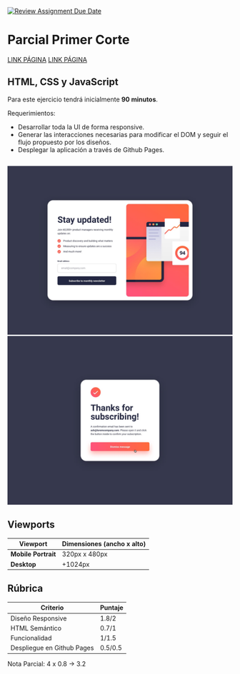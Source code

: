 [![Review Assignment Due Date](https://classroom.github.com/assets/deadline-readme-button-24ddc0f5d75046c5622901739e7c5dd533143b0c8e959d652212380cedb1ea36.svg)](https://classroom.github.com/a/jt9f8bo4)
# Parcial Primer Corte
[LINK PÁGINA](https://dsaw-2024-1.github.io/parcial-sobre-4-Anacha1304/)
[LINK PÁGINA](http://127.0.0.1:5502/parcial-sobre-4-Anacha1304/index.html)

## HTML, CSS y JavaScript

Para este ejercicio tendrá inicialmente **90 minutos**.

Requerimientos:

- Desarrollar toda la UI de forma responsive.
- Generar las interacciones necesarias para modificar el DOM y seguir el flujo propuesto por los diseños.
- Desplegar la aplicación a través de Github Pages.

```markdown

```

![Texto Alternativo](./design/desktop-design.jpg)
![Texto Alternativo](./design/desktop-success-active.jpg)

## Viewports

| Viewport            | Dimensiones (ancho x alto) |
| ------------------- | -------------------------- |
| **Mobile Portrait** | 320px x 480px              |
| **Desktop**         | +1024px                    |

## Rúbrica

| Criterio                   | Puntaje |
| -------------------------- | ------- |
| Diseño Responsive          | 1.8/2       |
| HTML Semántico             | 0.7/1       |
| Funcionalidad              | 1/1.5     |
| Despliegue en Github Pages | 0.5/0.5     |

Nota Parcial: 4 x 0.8 -> 3.2

